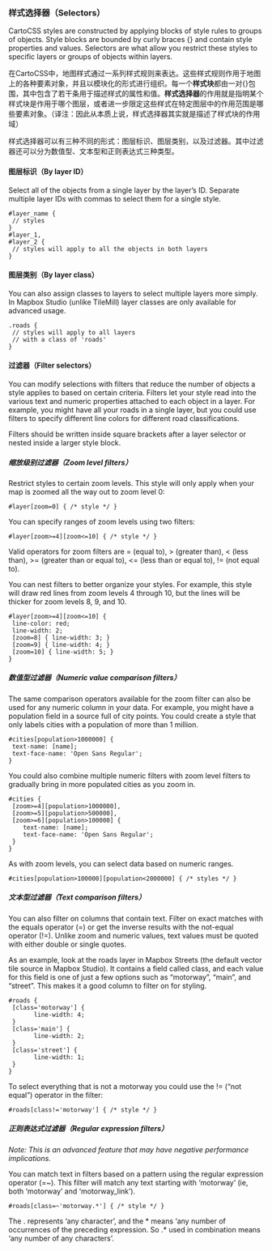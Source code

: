 ### 样式选择器（Selectors）

CartoCSS styles are constructed by applying blocks of style rules to groups of objects. Style blocks are bounded by curly braces {} and contain style properties and values. Selectors are what allow you restrict these styles to specific layers or groups of objects within layers.

在CartoCSS中，地图样式通过一系列样式规则来表达。这些样式规则作用于地图上的各种要素对象，并且以模块化的形式进行组织。每一个**样式块**都由一对{}包围，其中包含了若干条用于描述样式的属性和值。**样式选择器**的作用就是指明某个样式块是作用于哪个图层，或者进一步限定这些样式在特定图层中的作用范围是哪些要素对象。（译注：因此从本质上说，样式选择器其实就是描述了样式块的作用域）

样式选择器可以有三种不同的形式：图层标识、图层类别，以及过滤器。其中过滤器还可以分为数值型、文本型和正则表达式三种类型。

#### 图层标识（By layer ID）

Select all of the objects from a single layer by the layer’s ID. Separate multiple layer IDs with commas to select them for a single style.

	
	#layer_name {
	 // styles
	}
	#layer_1,
	#layer_2 {
	 // styles will apply to all the objects in both layers
	}
	

#### 图层类别（By layer class）

You can also assign classes to layers to select multiple layers more simply. In Mapbox Studio (unlike TileMill) layer classes are only available for advanced usage.

	
	.roads {
	 // styles will apply to all layers
	 // with a class of 'roads'
	}
	

#### 过滤器（Filter selectors）

You can modify selections with filters that reduce the number of objects a style applies to based on certain criteria. Filters let your style read into the various text and numeric properties attached to each object in a layer. For example, you might have all your roads in a single layer, but you could use filters to specify different line colors for different road classifications.

Filters should be written inside square brackets after a layer selector or nested inside a larger style block.

##### 缩放级别过滤器（Zoom level filters）

Restrict styles to certain zoom levels. This style will only apply when your map is zoomed all the way out to zoom level 0:

	
	#layer[zoom=0] { /* style */ }
	

You can specify ranges of zoom levels using two filters:

	
	#layer[zoom>=4][zoom<=10] { /* style */ }
	

Valid operators for zoom filters are = (equal to), \> (greater than), \< (less than), \>= (greater than or equal to), \<= (less than or equal to), != (not equal to).

You can nest filters to better organize your styles. For example, this style will draw red lines from zoom levels 4 through 10, but the lines will be thicker for zoom levels 8, 9, and 10.

	
	#layer[zoom>=4][zoom<=10] {
	 line-color: red;
	 line-width: 2;
	 [zoom=8] { line-width: 3; }
	 [zoom=9] { line-width: 4; }
	 [zoom=10] { line-width: 5; }
	}
	

##### 数值型过滤器（Numeric value comparison filters）

The same comparison operators available for the zoom filter can also be used for any numeric column in your data. For example, you might have a population field in a source full of city points. You could create a style that only labels cities with a population of more than 1 million.

	
	#cities[population>1000000] {
	 text-name: [name];
	 text-face-name: 'Open Sans Regular';
	}
	

You could also combine multiple numeric filters with zoom level filters to gradually bring in more populated cities as you zoom in.

	
	#cities {
	 [zoom>=4][population>1000000],
	 [zoom>=5][population>500000],
	 [zoom>=6][population>100000] {
		text-name: [name];
		text-face-name: 'Open Sans Regular';
	 }
	}
	

As with zoom levels, you can select data based on numeric ranges.

	
	#cities[population>100000][population<2000000] { /* styles */ }
	

##### 文本型过滤器（Text comparison filters）

You can also filter on columns that contain text. Filter on exact matches with the equals operator (=) or get the inverse results with the not-equal operator (!=). Unlike zoom and numeric values, text values must be quoted with either double or single quotes.

As an example, look at the roads layer in Mapbox Streets (the default vector tile source in Mapbox Studio). It contains a field called class, and each value for this field is one of just a few options such as “motorway”, “main”, and “street”. This makes it a good column to filter on for styling.

	
	#roads {
	 [class='motorway'] {
		   line-width: 4;
	 }
	 [class='main'] {
		   line-width: 2;
	 }
	 [class='street'] {
		   line-width: 1;
	 }
	}
	

To select everything that is not a motorway you could use the != (“not equal”) operator in the filter:

	
	#roads[class!='motorway'] { /* style */ }
	

##### 正则表达式过滤器（Regular expression filters）

_Note: This is an advanced feature that may have negative performance implications._

You can match text in filters based on a pattern using the regular expression operator (=~). This filter will match any text starting with ‘motorway’ (ie, both ‘motorway’ and ‘motorway\_link’).

	
	#roads[class=~'motorway.*'] { /* style */ }
	

The . represents ‘any character’, and the \* means ‘any number of occurrences of the preceding expression. So .\* used in combination means ‘any number of any characters’.